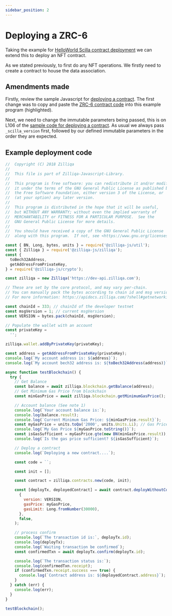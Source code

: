 ```yaml
---
sidebar_position: 2
---
```


# Deploying a ZRC-6

Taking the example for [HelloWorld Scilla contract deployment](https://github.com/Zilliqa/Zilliqa-JavaScript-Library-Examples/blob/master/node/deployContract.js) we can extend this to deploy an NFT contract.

As we stated previously, to first do any NFT operations. We firstly need to create a contract to house the data association.

## Amendments made

Firstly, review the sample Javascript for [deploying a contract](https://github.com/Zilliqa/Zilliqa-JavaScript-Library-Examples/blob/master/node/deployContract.js). 
The first change was to copy and paste the [ZRC-6 contract code](https://github.com/Zilliqa/ZRC/blob/main/zrcs/zrc-6.md) into this example program (highlighted).

Next, we need to change the immutable parameters being passed, this is on L106 of the [sample code for deploying a contract](https://github.com/Zilliqa/Zilliqa-JavaScript-Library-Examples/blob/master/node/deployContract.js#L106). As usual we always pass ```_scilla_version``` first, followed by our defined immutable parameters in the order they are expected.



## Example deployment code

```js {64,66}
//  Copyright (C) 2018 Zilliqa
//
//  This file is part of Zilliqa-Javascript-Library.
//
//  This program is free software: you can redistribute it and/or modify
//  it under the terms of the GNU General Public License as published by
//  the Free Software Foundation, either version 3 of the License, or
//  (at your option) any later version.
//
//  This program is distributed in the hope that it will be useful,
//  but WITHOUT ANY WARRANTY; without even the implied warranty of
//  MERCHANTABILITY or FITNESS FOR A PARTICULAR PURPOSE.  See the
//  GNU General Public License for more details.
//
//  You should have received a copy of the GNU General Public License
//  along with this program.  If not, see <https://www.gnu.org/licenses/>.

const { BN, Long, bytes, units } = require('@zilliqa-js/util');
const { Zilliqa } = require('@zilliqa-js/zilliqa');
const {
  toBech32Address,
  getAddressFromPrivateKey,
} = require('@zilliqa-js/crypto');

const zilliqa = new Zilliqa('https://dev-api.zilliqa.com');

// These are set by the core protocol, and may vary per-chain.
// You can manually pack the bytes according to chain id and msg version.
// For more information: https://apidocs.zilliqa.com/?shell#getnetworkid

const chainId = 333; // chainId of the developer testnet
const msgVersion = 1; // current msgVersion
const VERSION = bytes.pack(chainId, msgVersion);

// Populate the wallet with an account
const privateKey =
  '';

zilliqa.wallet.addByPrivateKey(privateKey);

const address = getAddressFromPrivateKey(privateKey);
console.log(`My account address is: ${address}`);
console.log(`My account bech32 address is: ${toBech32Address(address)}`);

async function testBlockchain() {
  try {
    // Get Balance
    const balance = await zilliqa.blockchain.getBalance(address);
    // Get Minimum Gas Price from blockchain
    const minGasPrice = await zilliqa.blockchain.getMinimumGasPrice();

    // Account balance (See note 1)
    console.log(`Your account balance is:`);
    console.log(balance.result);
    console.log(`Current Minimum Gas Price: ${minGasPrice.result}`);
    const myGasPrice = units.toQa('2000', units.Units.Li); // Gas Price that will be used by all transactions
    console.log(`My Gas Price ${myGasPrice.toString()}`);
    const isGasSufficient = myGasPrice.gte(new BN(minGasPrice.result)); // Checks if your gas price is less than the minimum gas price
    console.log(`Is the gas price sufficient? ${isGasSufficient}`);

    // Deploy a contract
    console.log(`Deploying a new contract....`);

    const code = ``;

    const init = [];

    const contract = zilliqa.contracts.new(code, init);

    const [deployTx, deployedContract] = await contract.deployWithoutConfirm(
      {
        version: VERSION,
        gasPrice: myGasPrice,
        gasLimit: Long.fromNumber(30000),
      },
      false,
    );

    // process confirm
    console.log(`The transaction id is:`, deployTx.id);
    console.log(deployTx);
    console.log(`Waiting transaction be confirmed`);
    const confirmedTxn = await deployTx.confirm(deployTx.id);

    console.log(`The transaction status is:`);
    console.log(confirmedTxn.receipt);
    if (confirmedTxn.receipt.success === true) {
      console.log(`Contract address is: ${deployedContract.address}`);
    }
  } catch (err) {
    console.log(err);
  }
}

testBlockchain();
```
